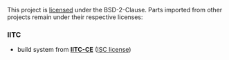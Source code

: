 This project is [licensed](https://github.com/cloudkucooland/iitc-plugins/blob/master/LICENSE) under the BSD-2-Clause.
Parts imported from other projects remain under their respective licenses:

### IITC
  - build system from [**IITC-CE**](https://github.com/IITC-CE/ingress-intel-total-conversion) ([ISC license](https://www.isc.org/licenses/))
  
